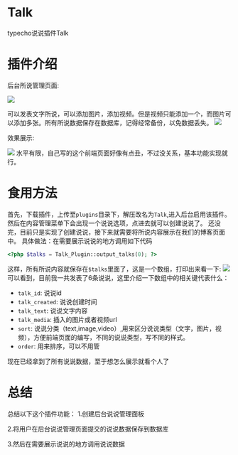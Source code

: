 # Talk
typecho说说插件Talk

# 插件介绍
后台所说管理页面:

![](http://metu.ztongyang.cn/typecho/20200506104201.png-yasuo)

可以发表文字所说，可以添加图片，添加视频。但是视频只能添加一个，而图片可以添加多张。所有所说数据保存在数据库，记得经常备份，以免数据丢失。
![](http://metu.ztongyang.cn/typecho/20200506104629.png-yasuo)

效果展示:

![](http://metu.ztongyang.cn/typecho/20200506104819.png-yasuo)
水平有限，自己写的这个前端页面好像有点丑，不过没关系，基本功能实现就行。

# 食用方法
首先，下载插件，上传至`plugins`目录下，解压改名为`Talk`,进入后台启用该插件。
然后在内容管理菜单下会出现一个说说选项，点进去就可以创建说说了。
还没完，目前只是实现了创建说说，接下来就需要将所说内容展示在我们的博客页面中。
具体做法：在需要展示说说的地方调用如下代码
```php
<?php $talks = Talk_Plugin::output_talks(0); ?>
```
这样，所有所说内容就保存在`$talks`里面了，这是一个数组，打印出来看一下:
![](http://metu.ztongyang.cn/typecho/20200506110644.png-yasuo)
可以看到，目前我一共发表了6条说说，这里介绍一下数组中的相关键代表什么：

+ `talk_id`: 说说id
+ `talk_created`: 说说创建时间
+ `talk_text`: 说说文字内容
+ `talk_media`: 插入的图片或者视频url
+ `sort`: 说说分类（text,image,video）,用来区分说说类型（文字，图片，视频），方便前端页面的编写，不同的说说类型，写不同的样式。
+ `order`: 用来排序，可以不用管


现在已经拿到了所有说说数据，至于想怎么展示就看个人了
# 总结
总结以下这个插件功能：
1.创建后台说说管理面板

2.将用户在后台说说管理页面提交的说说数据保存到数据库

3.然后在需要展示说说的地方调用说说数据

